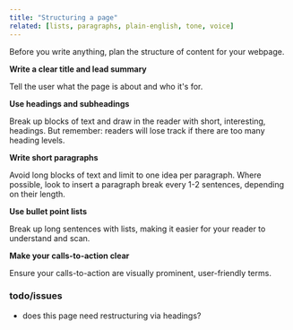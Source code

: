 ```yaml
---
title: "Structuring a page"
related: [lists, paragraphs, plain-english, tone, voice]
---
```


Before you write anything, plan the structure of content for your webpage.

**Write a clear title and lead summary**

Tell the user what the page is about and who it's for.

**Use headings and subheadings**

Break up blocks of text and draw in the reader with short, interesting, headings. But remember: readers will lose track if there are too many heading levels.

**Write short paragraphs**

Avoid long blocks of text and limit to one idea per paragraph. Where possible, look to insert a paragraph break every 1-2 sentences, depending on their length.

**Use bullet point lists**

Break up long sentences with lists, making it easier for your reader to understand and scan.

**Make your calls-to-action clear**

Ensure your calls-to-action are visually prominent, user-friendly terms.

### todo/issues

- does this page need restructuring via headings?
